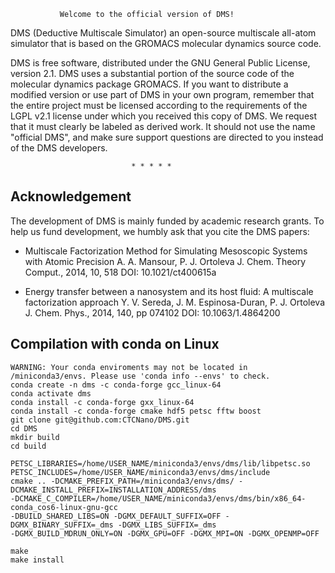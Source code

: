 
               Welcome to the official version of DMS!

DMS (Deductive Multiscale Simulator) an open-source multiscale all-atom 
simulator that is based on the GROMACS molecular dynamics source code.

DMS is free software, distributed under the GNU General
Public License, version 2.1. DMS uses a substantial portion of the source
code of the molecular dynamics package GROMACS. If you want to distribute 
a modified version or use part of DMS in your own program, remember that 
the entire project must be licensed according to the requirements of the LGPL 
v2.1 license under which you received this copy of DMS. We request that it 
must clearly be labeled as derived work. It should not use the name 
"official DMS", and make sure support questions are directed to you instead 
of the DMS developers.

                               * * * * *
## Acknowledgement

The development of DMS is mainly funded by academic research grants. 
To help us fund development, we humbly ask that you cite the DMS papers:

* Multiscale Factorization Method for Simulating Mesoscopic Systems with 
  Atomic Precision
  A. A. Mansour, P. J. Ortoleva 
  J. Chem. Theory Comput., 2014, 10, 518
  DOI: 10.1021/ct400615a

* Energy transfer between a nanosystem and its host fluid: A multiscale 
  factorization approach
  Y. V. Sereda, J. M. Espinosa-Duran, P. J. Ortoleva
  J. Chem. Phys., 2014, 140, pp 074102
  DOI: 10.1063/1.4864200


## Compilation with conda on Linux
```
WARNING: Your conda enviroments may not be located in /miniconda3/envs. Please use 'conda info --envs' to check.
conda create -n dms -c conda-forge gcc_linux-64
conda activate dms
conda install -c conda-forge gxx_linux-64
conda install -c conda-forge cmake hdf5 petsc fftw boost
git clone git@github.com:CTCNano/DMS.git
cd DMS
mkdir build
cd build

PETSC_LIBRARIES=/home/USER_NAME/miniconda3/envs/dms/lib/libpetsc.so PETSC_INCLUDES=/home/USER_NAME/miniconda3/envs/dms/include   
cmake .. -DCMAKE_PREFIX_PATH=/miniconda3/envs/dms/ -DCMAKE_INSTALL_PREFIX=INSTALLATION_ADDRESS/dms   
-DCMAKE_C_COMPILER=/home/USER_NAME/miniconda3/envs/dms/bin/x86_64-conda_cos6-linux-gnu-gcc   
-DBUILD_SHARED_LIBS=ON -DGMX_DEFAULT_SUFFIX=OFF -DGMX_BINARY_SUFFIX=_dms -DGMX_LIBS_SUFFIX=_dms   
-DGMX_BUILD_MDRUN_ONLY=ON -DGMX_GPU=OFF -DGMX_MPI=ON -DGMX_OPENMP=OFF

make
make install
```
